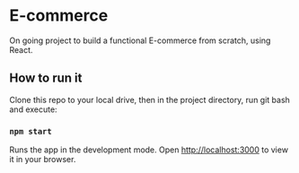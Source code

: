 # E-commerce

On going project to build a functional E-commerce from scratch, using React.

## How to run it

Clone this repo to your local drive, then in the project directory, run git bash and execute:

### `npm start`

Runs the app in the development mode.
Open [http://localhost:3000](http://localhost:3000) to view it in your browser.

